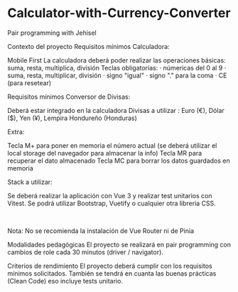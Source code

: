 # Calculator-with-Currency-Converter
Pair programming with Jehisel

Contexto del proyecto
Requisitos mínimos Calculadora:

Mobile First
La calculadora deberá poder realizar las operaciones básicas: suma, resta, multiplica, división
Teclas obligatorias:
· númericas del 0 al 9
· suma, resta, multiplicar, división
· signo "igual"
· signo "." para la coma
· CE (para resetear)
​

Requisitos mínimos Conversor de Divisas:

Deberá estar integrado en la calculadora
Divisas a utilizar : Euro (€), Dólar ($), Yen (¥), Lempira Hondureño (Honduras)
​

Extra:

Tecla M+ para poner en memoria el número actual (se deberá utilizar el local storage del navegador para almacenar la info)
Tecla MR para recuperar el dato almacenado
Tecla MC para borrar los datos guardados en memoria
​

Stack a utilizar:

Se deberá realizar la aplicación con Vue 3 y realizar test unitarios con Vitest. Se podrá utilizar Bootstrap, Vuetify o cualquier otra libreria CSS.

​

Nota: No se recomienda la instalación de Vue Router ni de Pinia

Modalidades pedagógicas
El proyecto se realizará en pair programming con cambios de role cada 30 minutos (driver / navigator).

Criterios de rendimiento
El proyecto deberá cumplir con los requisitos mínimos solicitados. También se tendrá en cuanta las buenas prácticas (Clean Code) eso incluye tests unitario.
